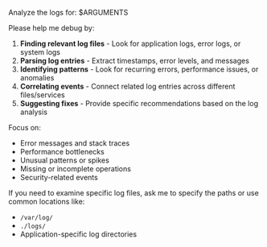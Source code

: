 Analyze the logs for: $ARGUMENTS

Please help me debug by:

1. **Finding relevant log files** - Look for application logs, error logs, or system logs
2. **Parsing log entries** - Extract timestamps, error levels, and messages
3. **Identifying patterns** - Look for recurring errors, performance issues, or anomalies
4. **Correlating events** - Connect related log entries across different files/services
5. **Suggesting fixes** - Provide specific recommendations based on the log analysis

Focus on:
- Error messages and stack traces
- Performance bottlenecks
- Unusual patterns or spikes
- Missing or incomplete operations
- Security-related events

If you need to examine specific log files, ask me to specify the paths or use common locations like:
- `/var/log/`
- `./logs/`
- Application-specific log directories

